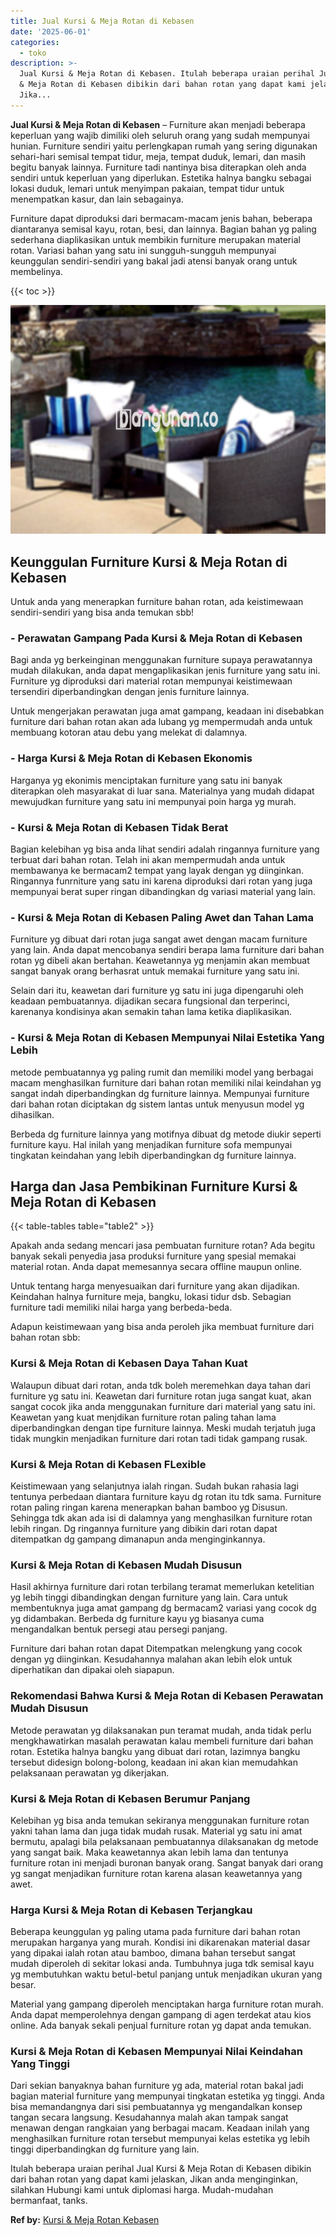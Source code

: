 ```yaml
---
title: Jual Kursi & Meja Rotan di Kebasen
date: '2025-06-01'
categories:
  - toko
description: >-
  Jual Kursi & Meja Rotan di Kebasen. Itulah beberapa uraian perihal Jual Kursi
  & Meja Rotan di Kebasen dibikin dari bahan rotan yang dapat kami jelaskan,
  Jika...
---
```


**Jual Kursi & Meja Rotan di Kebasen** – Furniture akan menjadi beberapa keperluan yang wajib dimiliki oleh seluruh orang yang sudah mempunyai hunian. Furniture sendiri yaitu perlengkapan rumah yang sering digunakan sehari-hari semisal tempat tidur, meja, tempat duduk, lemari, dan masih begitu banyak lainnya. Furniture tadi nantinya bisa diterapkan oleh anda sendiri untuk keperluan yang diperlukan. Estetika halnya bangku sebagai lokasi duduk, lemari untuk menyimpan pakaian, tempat tidur untuk menempatkan kasur, dan lain sebagainya.

Furniture dapat diproduksi dari bermacam-macam jenis bahan, beberapa diantaranya semisal kayu, rotan, besi, dan lainnya. Bagian bahan yg paling sederhana diaplikasikan untuk membikin furniture merupakan material rotan. Variasi bahan yang satu ini sungguh-sungguh mempunyai keunggulan sendiri-sendiri yang bakal jadi atensi banyak orang untuk membelinya.

{{< toc >}}

![Jual Kursi & Meja Rotan di Kebasen](/images/kursi-meja-rotan-murah11.png)

## Keunggulan Furniture Kursi & Meja Rotan di Kebasen

Untuk anda yang menerapkan furniture bahan rotan, ada keistimewaan sendiri-sendiri yang bisa anda temukan sbb!

### \- Perawatan Gampang Pada Kursi & Meja Rotan di Kebasen

Bagi anda yg berkeinginan menggunakan furniture supaya perawatannya mudah dilakukan, anda dapat mengaplikasikan jenis furniture yang satu ini. Furniture yg diproduksi dari material rotan mempunyai keistimewaan tersendiri diperbandingkan dengan jenis furniture lainnya.

Untuk mengerjakan perawatan juga amat gampang, keadaan ini disebabkan furniture dari bahan rotan akan ada lubang yg mempermudah anda untuk membuang kotoran atau debu yang melekat di dalamnya.

### \- Harga Kursi & Meja Rotan di Kebasen Ekonomis

Harganya yg ekonimis menciptakan furniture yang satu ini banyak diterapkan oleh masyarakat di luar sana. Materialnya yang mudah didapat mewujudkan furniture yang satu ini mempunyai poin harga yg murah.

### \- Kursi & Meja Rotan di Kebasen Tidak Berat

Bagian kelebihan yg bisa anda lihat sendiri adalah ringannya furniture yang terbuat dari bahan rotan. Telah ini akan mempermudah anda untuk membawanya ke bermacam2 tempat yang layak dengan yg diinginkan. Ringannya funrniture yang satu ini karena diproduksi dari rotan yang juga mempunyai berat super ringan dibandingkan dg variasi material yang lain.

### \- Kursi & Meja Rotan di Kebasen Paling Awet dan Tahan Lama

Furniture yg dibuat dari rotan juga sangat awet dengan macam furniture yang lain. Anda dapat mencobanya sendiri berapa lama furniture dari bahan rotan yg dibeli akan bertahan. Keawetannya yg menjamin akan membuat sangat banyak orang berhasrat untuk memakai furniture yang satu ini.

Selain dari itu, keawetan dari furniture yg satu ini juga dipengaruhi oleh keadaan pembuatannya. dijadikan secara fungsional dan terperinci, karenanya kondisinya akan semakin tahan lama ketika diaplikasikan.

### \- Kursi & Meja Rotan di Kebasen Mempunyai Nilai Estetika Yang Lebih

metode pembuatannya yg paling rumit dan memiliki model yang berbagai macam menghasilkan furniture dari bahan rotan memiliki nilai keindahan yg sangat indah diperbandingkan dg furniture lainnya. Mempunyai furniture dari bahan rotan diciptakan dg sistem lantas untuk menyusun model yg dihasilkan.

Berbeda dg furniture lainnya yang motifnya dibuat dg metode diukir seperti furniture kayu. Hal inilah yang menjadikan furniture sofa mempunyai tingkatan keindahan yang lebih diperbandingkan dg furniture lainnya.

## Harga dan Jasa Pembikinan Furniture Kursi & Meja Rotan di Kebasen

{{< table-tables table="table2" >}}

Apakah anda sedang mencari jasa pembuatan furniture rotan? Ada begitu banyak sekali penyedia jasa produksi furniture yang spesial memakai material rotan. Anda dapat memesannya secara offline maupun online.

Untuk tentang harga menyesuaikan dari furniture yang akan dijadikan. Keindahan halnya furniture meja, bangku, lokasi tidur dsb. Sebagian furniture tadi memiliki nilai harga yang berbeda-beda.

Adapun keistimewaan yang bisa anda peroleh jika membuat furniture dari bahan rotan sbb:

### Kursi & Meja Rotan di Kebasen Daya Tahan Kuat

Walaupun dibuat dari rotan, anda tdk boleh meremehkan daya tahan dari furniture yg satu ini. Keawetan dari furniture rotan juga sangat kuat, akan sangat cocok jika anda menggunakan furniture dari material yang satu ini. Keawetan yang kuat menjdikan furniture rotan paling tahan lama diperbandingkan dengan tipe furniture lainnya. Meski mudah terjatuh juga tidak mungkin menjadikan furniture dari rotan tadi tidak gampang rusak.

### Kursi & Meja Rotan di Kebasen FLexible

Keistimewaan yang selanjutnya ialah ringan. Sudah bukan rahasia lagi tentunya perbedaan diantara furniture kayu dg rotan itu tdk sama. Furniture rotan paling ringan karena menerapkan bahan bamboo yg Disusun. Sehingga tdk akan ada isi di dalamnya yang menghasilkan furniture rotan lebih ringan. Dg ringannya furniture yang dibikin dari rotan dapat ditempatkan dg gampang dimanapun anda menginginkannya.

### Kursi & Meja Rotan di Kebasen Mudah Disusun

Hasil akhirnya furniture dari rotan terbilang teramat memerlukan ketelitian yg lebih tinggi dibandingkan dengan furniture yang lain. Cara untuk membentuknya juga amat gampang dg bermacam2 variasi yang cocok dg yg didambakan. Berbeda dg furniture kayu yg biasanya cuma mengandalkan bentuk persegi atau persegi panjang.

Furniture dari bahan rotan dapat Ditempatkan melengkung yang cocok dengan yg diinginkan. Kesudahannya malahan akan lebih elok untuk diperhatikan dan dipakai oleh siapapun.

### Rekomendasi Bahwa Kursi & Meja Rotan di Kebasen Perawatan Mudah Disusun

Metode perawatan yg dilaksanakan pun teramat mudah, anda tidak perlu mengkhawatirkan masalah perawatan kalau membeli furniture dari bahan rotan. Estetika halnya bangku yang dibuat dari rotan, lazimnya bangku tersebut didesign bolong-bolong, keadaan ini akan kian memudahkan pelaksanaan perawatan yg dikerjakan.

### Kursi & Meja Rotan di Kebasen Berumur Panjang

Kelebihan yg bisa anda temukan sekiranya menggunakan furniture rotan yakni tahan lama dan juga tidak mudah rusak. Material yg satu ini amat bermutu, apalagi bila pelaksanaan pembuatannya dilaksanakan dg metode yang sangat baik. Maka keawetannya akan lebih lama dan tentunya furniture rotan ini menjadi buronan banyak orang. Sangat banyak dari orang yg sangat menjadikan furniture rotan karena alasan keawetannya yang awet.

### Harga Kursi & Meja Rotan di Kebasen Terjangkau

Beberapa keunggulan yg paling utama pada furniture dari bahan rotan merupakan harganya yang murah. Kondisi ini dikarenakan material dasar yang dipakai ialah rotan atau bamboo, dimana bahan tersebut sangat mudah diperoleh di sekitar lokasi anda. Tumbuhnya juga tdk semisal kayu yg membutuhkan waktu betul-betul panjang untuk menjadikan ukuran yang besar.

Material yang gampang diperoleh menciptakan harga furniture rotan murah. Anda dapat memperolehnya dengan gampang di agen terdekat atau kios online. Ada banyak sekali penjual furniture rotan yg dapat anda temukan.

### Kursi & Meja Rotan di Kebasen Mempunyai Nilai Keindahan Yang Tinggi

Dari sekian banyaknya bahan furniture yg ada, material rotan bakal jadi bagian material furniture yang mempunyai tingkatan estetika yg tinggi. Anda bisa memandangnya dari sisi pembuatannya yg mengandalkan konsep tangan secara langsung. Kesudahannya malah akan tampak sangat menawan dengan rangkaian yang berbagai macam. Keadaan inilah yang menghasilkan furniture rotan tersebut mempunyai kelas estetika yg lebih tinggi diperbandingkan dg furniture yang lain.

Itulah beberapa uraian perihal Jual Kursi & Meja Rotan di Kebasen dibikin dari bahan rotan yang dapat kami jelaskan, Jikan anda menginginkan, silahkan Hubungi kami untuk diplomasi harga. Mudah-mudahan bermanfaat, tanks.

**Ref by:** [Kursi & Meja Rotan Kebasen](https://id.wikipedia.org/wiki/Kursi)
